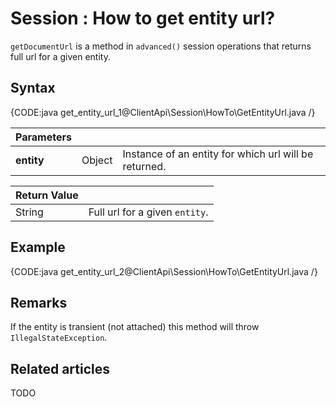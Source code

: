 # Session : How to get entity url?

`getDocumentUrl` is a method in `advanced()` session operations that returns full url for a given entity.

## Syntax

{CODE:java get_entity_url_1@ClientApi\Session\HowTo\GetEntityUrl.java /}

| Parameters | | |
| ------------- | ------------- | ----- |
| **entity** | Object | Instance of an entity for which url will be returned. |

| Return Value | |
| ------------- | ----- |
| String | Full url for a given `entity`. |

## Example

{CODE:java get_entity_url_2@ClientApi\Session\HowTo\GetEntityUrl.java /}

## Remarks

If the entity is transient (not attached) this method will throw `IllegalStateException`.

## Related articles

TODO